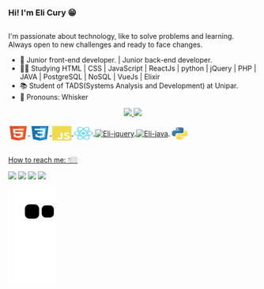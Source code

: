 ### Hi! I'm Eli Cury 😁

##

I'm passionate about technology, like to solve problems and learning. Always open to new challenges and ready to face changes.

- 🔭 Junior front-end developer. | Junior back-end developer.
- 👨‍💻 Studying HTML | CSS | JavaScript | ReactJs | python | jQuery | PHP | JAVA | PostgreSQL | NoSQL | VueJs | Elixir
- 📚 Student of TADS(Systems Analysis and Development) at Unipar.
- 👾 Pronouns: Whisker

<div align="center">
  <a href="https://github.com/EliCury">
  <img height="180em" src="https://github-readme-stats.vercel.app/api?username=EliCury&show_icons=true&theme=blue-green&include_all_commits=true&count_private=true"/>
  <img height="180em" src="https://github-readme-stats.vercel.app/api/top-langs/?username=EliCury&layout=compact&langs_count=7&theme=blue-green"/>
</div>
  <div style="display: inline_block"><br>
  <img align="center" alt="Eli-HTML" height="30" width="40" src="https://raw.githubusercontent.com/devicons/devicon/master/icons/html5/html5-original.svg">
  <img align="center" alt="Eli-CSS" height="30" width="40" src="https://raw.githubusercontent.com/devicons/devicon/master/icons/css3/css3-original.svg">
  <img align="center" alt="Eli-Js" height="30" width="40" src="https://raw.githubusercontent.com/devicons/devicon/master/icons/javascript/javascript-plain.svg">
  <img align="center" alt="Eli-React" height="30" width="40" src="https://raw.githubusercontent.com/devicons/devicon/master/icons/react/react-original.svg">
  <img align="center" alt="Eli-jquery" height="30" width="40" src="https://img.icons8.com/ios-filled/50/000000/jquery.png">       
  <img align="center" alt="Eli-java" height="30" width="40" src="https://raw.githubusercontent.com/jmnote/z-icons/master/svg/java.svg">
  <img align="center" alt="Eli-java" height="30" width="40" src="https://raw.githubusercontent.com/devicons/devicon/master/icons/python/python-original.svg">                                                                                 
</div>
                                                                 
##
  How to reach me: 👇🏼
  
  <div>
  <a href="https://www.instagram.com/eli_curyy/" target="_blank"><img src="https://img.shields.io/badge/-Instagram-%23E4405F?style=for-the-badge&logo=instagram&logoColor=white" target="_blank"></a>
 <a href="https://discord.gg/88GaZtJr" target="_blank"><img src="https://img.shields.io/badge/Discord-7289DA?style=for-the-badge&logo=discord&logoColor=white" target="_blank"></a> 
  <a href = "elicury2019@gmail.com"><img src="https://img.shields.io/badge/-Gmail-%23333?style=for-the-badge&logo=gmail&logoColor=white" target="_blank"></a>
  <a href="https://www.linkedin.com/in/eli-cury-6601b7196/" target="_blank"><img src="https://img.shields.io/badge/-LinkedIn-%230077B5?style=for-the-badge&logo=linkedin&logoColor=white" target="_blank"></a>
  
   ![Snake animation](https://github.com/EliCury/EliCury/blob/output/github-contribution-grid-snake.svg)
</div>

